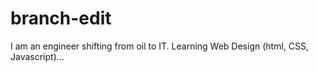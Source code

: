 # branch-edit

I am an engineer shifting from oil to IT. Learning Web Design (html, CSS, Javascript)...
